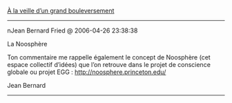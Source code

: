[À la veille d’un grand bouleversement](../../../2006/4/la-veille-dun-grand-bouleversement.md)

---
nJean Bernard Fried @ 2006-04-26 23:38:38

La Noosphère

Ton commentaire me rappelle également le concept de Noosphère (cet espace collectif d’idées) que l’on retrouve dans le projet de conscience globale ou projet EGG : http://noosphere.princeton.edu/

Jean Bernard

---

